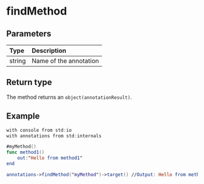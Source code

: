 # findMethod

## Parameters

| Type | Description |
| :--- | :--- |
| string | Name of the annotation |

## Return type

The method returns an `object(annotationResult)`.

## Example

```swift
with console from std:io
with annotations from std:internals

#myMethod()
func method1()
    out:"Hello from method1"
end

annotations->findMethod("myMethod")->target() //Output: Hello from method1
```

